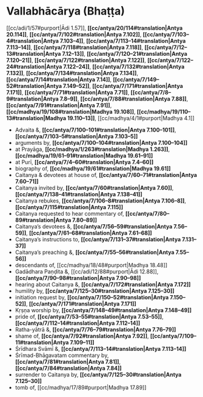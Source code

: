 # Vallabhācārya (Bhaṭṭa)

[[cc/adi/1/57#purport|Ādi 1.57]], **[[cc/antya/20/114#translation|Antya 20.114]]**, **[[cc/antya/7/102#translation|Antya 7.102]]**, **[[cc/antya/7/103–4#translation|Antya 7.103–4]]**, **[[cc/antya/7/113–14#translation|Antya 7.113–14]]**, **[[cc/antya/7/118#translation|Antya 7.118]]**, **[[cc/antya/7/12–13#translation|Antya 7.12–13]]**, **[[cc/antya/7/120–21#translation|Antya 7.120–21]]**, **[[cc/antya/7/122#translation|Antya 7.122]]**, **[[cc/antya/7/122–24#translation|Antya 7.122–24]]**, **[[cc/antya/7/132#translation|Antya 7.132]]**, **[[cc/antya/7/134#translation|Antya 7.134]]**, **[[cc/antya/7/14#translation|Antya 7.14]]**, **[[cc/antya/7/149–52#translation|Antya 7.149–52]]**, **[[cc/antya/7/171#translation|Antya 7.171]]**, **[[cc/antya/7/71#translation|Antya 7.71]]**, **[[cc/antya/7/8–9#translation|Antya 7.8–9]]**, **[[cc/antya/7/88#translation|Antya 7.88]]**, **[[cc/antya/7/91#translation|Antya 7.91]]**, **[[cc/madhya/19/108#translation|Madhya 19.108]]**, **[[cc/madhya/19/110–13#translation|Madhya 19.110–13]]**, [[cc/madhya/4/1#purport|Madhya 4.1]]

* Advaita &, **[[cc/antya/7/100–101#translation|Antya 7.100–101]]**, **[[cc/antya/7/103–5#translation|Antya 7.103–5]]**
* arguments by, **[[cc/antya/7/100–104#translation|Antya 7.100–104]]**
* at Prayāga, **[[cc/madhya/1/263#translation|Madhya 1.263]]**, **[[cc/madhya/19/61–91#translation|Madhya 19.61–91]]**
* at Purī, **[[cc/antya/7/4–60#translation|Antya 7.4–60]]**
* biography of, **[[cc/madhya/19/61#translation|Madhya 19.61]]**
* Caitanya & devotees at house of, **[[cc/antya/7/60–71#translation|Antya 7.60–71]]**
* Caitanya invited by, **[[cc/antya/7/60#translation|Antya 7.60]]**, **[[cc/antya/7/138–41#translation|Antya 7.138–41]]**
* Caitanya rebukes, **[[cc/antya/7/106–8#translation|Antya 7.106–8]]**, **[[cc/antya/7/115#translation|Antya 7.115]]**
* Caitanya requested to hear commentary of, **[[cc/antya/7/80–89#translation|Antya 7.80–89]]**
* Caitanya’s devotees &, **[[cc/antya/7/56–59#translation|Antya 7.56–59]]**, **[[cc/antya/7/61–68#translation|Antya 7.61–68]]**
* Caitanya’s instructions to, **[[cc/antya/7/131–37#translation|Antya 7.131–37]]**
* Caitanya’s preaching &, **[[cc/antya/7/55–56#translation|Antya 7.55–56]]**
* descendants of, [[cc/madhya/18/48#purport|Madhya 18.48]]
* Gadādhara Paṇḍita &, [[cc/adi/12/88#purport|Ādi 12.88]], **[[cc/antya/7/90–98#translation|Antya 7.90–98]]**
* hearing about Caitanya &, **[[cc/antya/7/172#translation|Antya 7.172]]**
* humility by, **[[cc/antya/7/125–30#translation|Antya 7.125–30]]**
* initiation request by, **[[cc/antya/7/150–52#translation|Antya 7.150–52]]**, **[[cc/antya/7/171#translation|Antya 7.171]]**
* Kṛṣṇa worship by, **[[cc/antya/7/148–49#translation|Antya 7.148–49]]**
* pride of, **[[cc/antya/7/53–55#translation|Antya 7.53–55]]**, **[[cc/antya/7/112–14#translation|Antya 7.112–14]]**
* Ratha-yātrā &, **[[cc/antya/7/76–79#translation|Antya 7.76–79]]**
* shame of, **[[cc/antya/7/92#translation|Antya 7.92]]**, **[[cc/antya/7/109–11#translation|Antya 7.109–11]]**
* Śrīdhara Svāmī &, **[[cc/antya/7/113–14#translation|Antya 7.113–14]]**
* Śrīmad-Bhāgavatam commentary by, **[[cc/antya/7/81#translation|Antya 7.81]]**, **[[cc/antya/7/84#translation|Antya 7.84]]**
* surrender to Caitanya by, **[[cc/antya/7/125–30#translation|Antya 7.125–30]]**
* tomb of, [[cc/madhya/17/89#purport|Madhya 17.89]]
